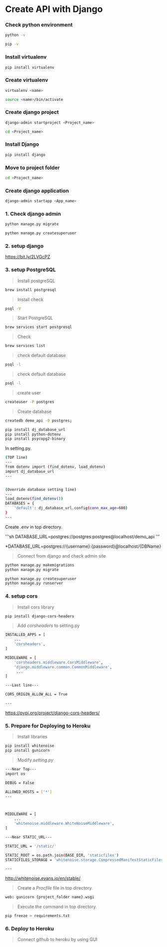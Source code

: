 # Create API with Django

### Check python environment
```sh
python -v
```

```sh
pip -v
```

### Install virtualenv

```sh
pip install virtualenv
```

### Create virtualenv

```sh
virtualenv <name>

source <name>/bin/activate
```

### Create django project

```sh
django-admin startproject <Project_name>

cd <Project_name>
```

### Install Django

```sh
pip install django
```

### Move to project folder

```sh
cd <Project_name>
```

### Create django application

```sh
django-admin startapp <App_name>
```


### 1. Check django admin

```sh
python manage.py migrate

python manage.py createsuperuser
```


### 2. setup django

https://bit.ly/2LVGcPZ

### 3. setup PostgreSQL
>Install postgreSQL

```sh
brew install postgresql
```
>Install check

```sh
psql -V
```
>Start PostgreSQL

```sh
brew services start postgresql
```
>Check

```sh
brew services list
```
>check default database

```sh
psql -l
```
>check default database

```sh
psql -l
```
>create user

```sh
createuser -P postgres
```
>Create database

```sh
createdb demo_api -O postgres;
```


```sh
pip install dj_database_url
pip install python-dotenv
pip install psycopg2-binary

```
In setting.py.

```sh
(TOP line)
---
from dotenv import (find_dotenv, load_dotenv)
import dj_database_url
---


(Override database setting line)
---
load_dotenv(find_dotenv())
DATABASES = {
    'default': dj_database_url.config(conn_max_age=600)
}
---

```
Create *.env* in top directory.


'''sh
DATABASE_URL=postgres://postgres:postgres@localhost/demo_api
'''

*DATABASE_URL=postgres://{username}:{password}@localhost/{DBName}

>Connect from django and check admin site

```sh
python manage.py makemigrations
python manage.py migrate

python manage.py createsuperuser
python manage.py runserver
```

### 4. setup cors
>Install cors library

```sh
pip install django-cors-headers
```

>Add *corsheaders* to setting.py

```sh
INSTALLED_APPS = [
    ...
    'corsheaders',
]

MIDDLEWARE = [
    'corsheaders.middleware.CorsMiddleware',
    'django.middleware.common.CommonMiddleware',
     ...
]

---Last line---

CORS_ORIGIN_ALLOW_ALL = True

---

```
<https://pypi.org/project/django-cors-headers/>


### 5. Prepare for Deploying to Heroku
>Install libraries
```sh
pip install whitenoise
pip install gunicorn
```
>Modify *setting.py*
```sh
---Near Top---
import os

DEBUG = False

ALLOWED_HOSTS = ['*']
---



MIDDLEWARE = [
    ...
    'whitenoise.middleware.WhiteNoiseMiddleware',
]

---Near STATIC_URL---

STATIC_URL = '/static/'

STATIC_ROOT = os.path.join(BASE_DIR, 'staticfiles')
STATICFILES_STORAGE = 'whitenoise.storage.CompressedManifestStaticFilesStorage'

---

```
<http://whitenoise.evans.io/en/stable/>

>Create a *Procfile* file in top directory.

```sh
web: gunicorn {project_folder name}.wsgi
```

>Execute the command in top directory.

```sh
pip freeze > requirements.txt
```

### 6. Deploy to Heroku
>Connect github to heroku by using GUI